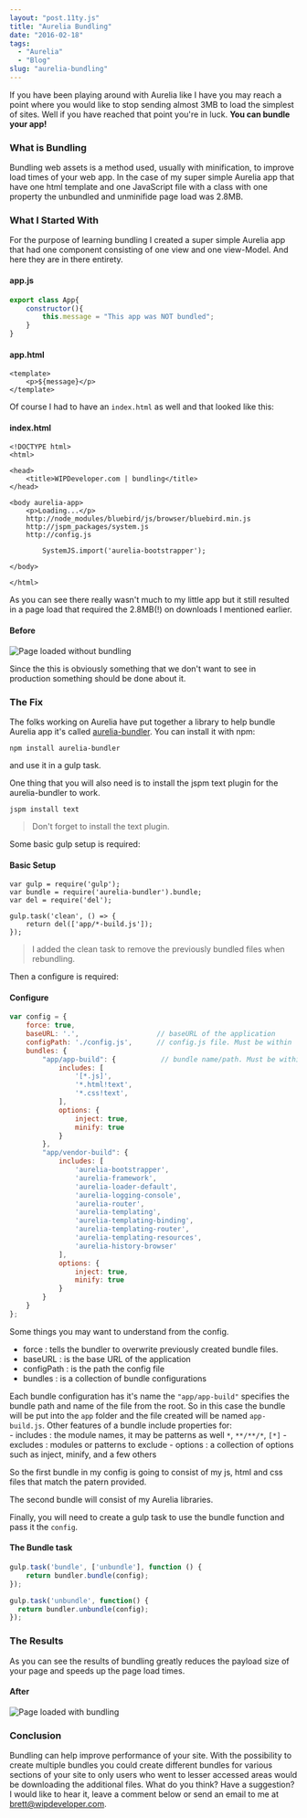```yaml
---
layout: "post.11ty.js"
title: "Aurelia Bundling"
date: "2016-02-18"
tags: 
  - "Aurelia"
  - "Blog"
slug: "aurelia-bundling"
---
```


If you have been playing around with Aurelia like I have you may reach a point where you would like to stop sending almost 3MB to load the simplest of sites. Well if you have reached that point you're in luck. **You can bundle your app!**

### What is Bundling

Bundling web assets is a method used, usually with minification, to improve load times of your web app. In the case of my super simple Aurelia app that have one html template and one JavaScript file with a class with one property the unbundled and unminifide page load was 2.8MB.

### What I Started With

For the purpose of learning bundling I created a super simple Aurelia app that had one component consisting of one view and one view-Model. And here they are in there entirety.

#### app.js

```javascript
export class App{  
    constructor(){
        this.message = "This app was NOT bundled";
    }
}
```

#### app.html

```markup
<template>  
    <p>${message}</p>
</template>  
```

Of course I had to have an `index.html` as well and that looked like this:

#### index.html

```
<!DOCTYPE html>  
<html>

<head>  
    <title>WIPDeveloper.com | bundling</title>
</head>

<body aurelia-app>  
    <p>Loading...</p>
    http://node_modules/bluebird/js/browser/bluebird.min.js
    http://jspm_packages/system.js
    http://config.js
    
        SystemJS.import('aurelia-bootstrapper');
    
</body>

</html>  
```

As you can see there really wasn't much to my little app but it still resulted in a page load that required the 2.8MB(!) on downloads I mentioned earlier.

#### Before

![Page loaded without bundling](images/00-before1.png)

Since the this is obviously something that we don't want to see in production something should be done about it.

### The Fix

The folks working on Aurelia have put together a library to help bundle Aurelia app it's called [aurelia-bundler](https://github.com/aurelia/bundler/). You can install it with npm:

```
npm install aurelia-bundler  
```

and use it in a gulp task.

One thing that you will also need is to install the jspm text plugin for the aurelia-bundler to work.

```
jspm install text  
```

> Don't forget to install the text plugin.

Some basic gulp setup is required:

#### Basic Setup

```
var gulp = require('gulp');  
var bundle = require('aurelia-bundler').bundle;  
var del = require('del');

gulp.task('clean', () => {  
    return del(['app/*-build.js']);
});
```

> I added the clean task to remove the previously bundled files when rebundling.

Then a configure is required:

#### Configure

```javascript
var config = {  
    force: true,
    baseURL: '.',                   // baseURL of the application
    configPath: './config.js',      // config.js file. Must be within 'baseURL'
    bundles: {
        "app/app-build": {           // bundle name/path. Must be within 'baseURL'. Final path is: `baseURL/dist/app-build.js`.
            includes: [
                '[*.js]',
                '*.html!text',
                '*.css!text',
            ],
            options: {
                inject: true,
                minify: true
            }
        },
        "app/vendor-build": {
            includes: [
                'aurelia-bootstrapper',
                'aurelia-framework',
                'aurelia-loader-default',
                'aurelia-logging-console',
                'aurelia-router',
                'aurelia-templating',
                'aurelia-templating-binding',
                'aurelia-templating-router',
                'aurelia-templating-resources',
                'aurelia-history-browser'                
            ],
            options: {
                inject: true,
                minify: true
            }
        }
    }
};
```

Some things you may want to understand from the config.

- force : tells the bundler to overwrite previously created bundle files.
- baseURL : is the base URL of the application
- configPath : is the path the config file
- bundles : is a collection of bundle configurations

Each bundle configuration has it's name the `"app/app-build"` specifies the bundle path and name of the file from the root. So in this case the bundle will be put into the `app` folder and the file created will be named `app-build.js`. Other features of a bundle include properties for:  
\- includes : the module names, it may be patterns as well `*`, `**/**/*`, `[*]` - excludes : modules or patterns to exclude - options : a collection of options such as inject, minify, and a few others

So the first bundle in my config is going to consist of my js, html and css files that match the patern provided.

The second bundle will consist of my Aurelia libraries.

Finally, you will need to create a gulp task to use the bundle function and pass it the `config`.

#### The Bundle task

```javascript
gulp.task('bundle', ['unbundle'], function () {  
    return bundler.bundle(config);
});

gulp.task('unbundle', function() {  
  return bundler.unbundle(config);
});
```

### The Results

As you can see the results of bundling greatly reduces the payload size of your page and speeds up the page load times.

#### After

![Page loaded with bundling](images/01-after1.png)

### Conclusion

Bundling can help improve performance of your site. With the possibility to create multiple bundles you could create different bundles for various sections of your site to only users who went to lesser accessed areas would be downloading the additional files. What do you think? Have a suggestion? I would like to hear it, leave a comment below or send an email to me at [brett@wipdeveloper.com](mailto:brett@wipdeveloper.com).
